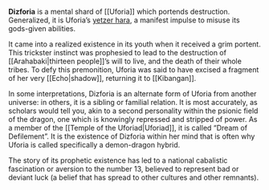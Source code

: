 ---
---
**Dizforia** is a mental shard of [[Uforia]] which portends destruction. Generalized, it is Uforia’s [yetzer hara](https://en.wikipedia.org/wiki/Yetzer_hara), a manifest impulse to misuse its gods-given abilities. 

It came into a realized existence in its youth when it received a grim portent. This trickster instinct was prophesied to lead to the destruction of [[Arahabaki|thirteen people]]’s will to live, and the death of their whole tribes. To defy this premonition, Uforia was said to have excised a fragment of her very [[Echo|shadow]], returning it to [[Kibangan]].

In some interpretations, Dizforia is an alternate form of Uforia from another universe: in others, it is a sibling or familial relation. It is most accurately, as scholars would tell you, akin to a second personality within the psionic field of the dragon, one which is knowingly repressed and stripped of power. As a member of the [[Temple of the Uforiad|Uforiad]], it is called “Dream of Defilement”. It is the existence of Dizforia within her mind that is often why Uforia is called specifically a demon-dragon hybrid.

The story of its prophetic existence has led to a national cabalistic fascination or aversion to the number 13, believed to represent bad or deviant luck (a belief that has spread to other cultures and other remnants).